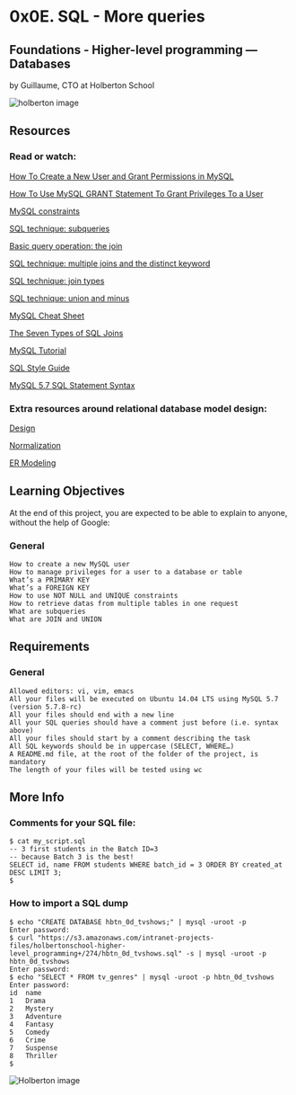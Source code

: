 # 0x0E. SQL - More queries

## Foundations - Higher-level programming ― Databases

by Guillaume, CTO at Holberton School

![holberton image](https://s3.amazonaws.com/intranet-projects-files/holbertonschool-higher-level_programming+/274/66988091.jpg)

## Resources

### Read or watch:

[How To Create a New User and Grant Permissions in MySQL](https://www.digitalocean.com/community/tutorials/how-to-create-a-new-user-and-grant-permissions-in-mysql)

[How To Use MySQL GRANT Statement To Grant Privileges To a User](https://www.mysqltutorial.org/mysql-grant.aspx)

[MySQL constraints](http://zetcode.com/mysql/constraints/)

[SQL technique: subqueries](https://web.csulb.edu/colleges/coe/cecs/dbdesign/dbdesign.php?page=sql/subqueries.php)

[Basic query operation: the join](https://web.csulb.edu/colleges/coe/cecs/dbdesign/dbdesign.php?page=sql/join.php)

[SQL technique: multiple joins and the distinct keyword](https://web.csulb.edu/colleges/coe/cecs/dbdesign/dbdesign.php?page=sql/multijoin.php)

[SQL technique: join types](https://web.csulb.edu/colleges/coe/cecs/dbdesign/dbdesign.php?page=sql/jointypes.php)

[SQL technique: union and minus](https://web.csulb.edu/colleges/coe/cecs/dbdesign/dbdesign.php?page=sql/setops.php)

[MySQL Cheat Sheet](https://intellipaat.com/mediaFiles/2019/02/SQL-Commands-Cheat-Sheet.pdf)

[The Seven Types of SQL Joins](https://tableplus.com/blog/2018/09/a-beginners-guide-to-seven-types-of-sql-joins.html)

[MySQL Tutorial](https://www.youtube.com/watch?v=yPu6qV5byu4)

[SQL Style Guide](https://www.sqlstyle.guide/)

[MySQL 5.7 SQL Statement Syntax](https://dev.mysql.com/doc/refman/5.7/en/sql-statements.html)

### Extra resources around relational database model design:

[Design](https://www.guru99.com/database-design.html)

[Normalization](https://www.guru99.com/database-normalization.html)

[ER Modeling](https://www.guru99.com/er-modeling.html)

## Learning Objectives

At the end of this project, you are expected to be able to explain to anyone, without the help of Google:

### General

    How to create a new MySQL user
    How to manage privileges for a user to a database or table
    What’s a PRIMARY KEY
    What’s a FOREIGN KEY
    How to use NOT NULL and UNIQUE constraints
    How to retrieve datas from multiple tables in one request
    What are subqueries
    What are JOIN and UNION

## Requirements
### General

    Allowed editors: vi, vim, emacs
    All your files will be executed on Ubuntu 14.04 LTS using MySQL 5.7 (version 5.7.8-rc)
    All your files should end with a new line
    All your SQL queries should have a comment just before (i.e. syntax above)
    All your files should start by a comment describing the task
    All SQL keywords should be in uppercase (SELECT, WHERE…)
    A README.md file, at the root of the folder of the project, is mandatory
    The length of your files will be tested using wc

## More Info
### Comments for your SQL file:
```
$ cat my_script.sql
-- 3 first students in the Batch ID=3
-- because Batch 3 is the best!
SELECT id, name FROM students WHERE batch_id = 3 ORDER BY created_at DESC LIMIT 3;
$
```
### How to import a SQL dump
```
$ echo "CREATE DATABASE hbtn_0d_tvshows;" | mysql -uroot -p
Enter password:
$ curl "https://s3.amazonaws.com/intranet-projects-files/holbertonschool-higher-level_programming+/274/hbtn_0d_tvshows.sql" -s | mysql -uroot -p hbtn_0d_tvshows
Enter password:
$ echo "SELECT * FROM tv_genres" | mysql -uroot -p hbtn_0d_tvshows
Enter password:
id  name
1   Drama
2   Mystery
3   Adventure
4   Fantasy
5   Comedy
6   Crime
7   Suspense
8   Thriller
$
```
![Holberton image](https://holbertonintranet.s3.amazonaws.com/uploads/medias/2020/3/bc2575fee3303b731031.png?X-Amz-Algorithm=AWS4-HMAC-SHA256&X-Amz-Credential=AKIARDDGGGOUWMNL5ANN%2F20201117%2Fus-east-1%2Fs3%2Faws4_request&X-Amz-Date=20201117T183646Z&X-Amz-Expires=86400&X-Amz-SignedHeaders=host&X-Amz-Signature=0b418b8ad3a3f2e807518b06aac5733b6603a32b3d587ec6c1214ab62eea5d69)
